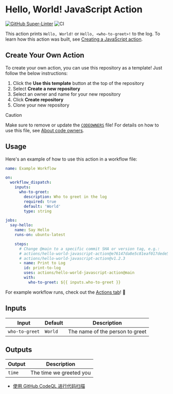 # Hello, World! JavaScript Action

[![GitHub Super-Linter](https://github.com/actions/hello-world-javascript-action/actions/workflows/linter.yml/badge.svg)](https://github.com/super-linter/super-linter)
![CI](https://github.com/actions/hello-world-javascript-action/actions/workflows/ci.yml/badge.svg)

This action prints `Hello, World!` or `Hello, <who-to-greet>!` to the log. To
learn how this action was built, see
[Creating a JavaScript action](https://docs.github.com/en/actions/creating-actions/creating-a-javascript-action).

## Create Your Own Action

To create your own action, you can use this repository as a template! Just
follow the below instructions:

1. Click the **Use this template** button at the top of the repository
1. Select **Create a new repository**
1. Select an owner and name for your new repository
1. Click **Create repository**
1. Clone your new repository

> [!CAUTION]
>
> Make sure to remove or update the [`CODEOWNERS`](./CODEOWNERS) file! For
> details on how to use this file, see
> [About code owners](https://docs.github.com/en/repositories/managing-your-repositorys-settings-and-features/customizing-your-repository/about-code-owners).

## Usage

Here's an example of how to use this action in a workflow file:

```yaml
name: Example Workflow

on:
  workflow_dispatch:
    inputs:
      who-to-greet:
        description: Who to greet in the log
        required: true
        default: 'World'
        type: string

jobs:
  say-hello:
    name: Say Hello
    runs-on: ubuntu-latest

    steps:
      # Change @main to a specific commit SHA or version tag, e.g.:
      # actions/hello-world-javascript-action@e76147da8e5c81eaf017dede5645551d4b94427b
      # actions/hello-world-javascript-action@v1.2.3
      - name: Print to Log
        id: print-to-log
        uses: actions/hello-world-javascript-action@main
        with:
          who-to-greet: ${{ inputs.who-to-greet }}
```

For example workflow runs, check out the
[Actions tab](https://github.com/actions/hello-world-javascript-action/actions)!
:rocket:

## Inputs

| Input          | Default | Description                     |
| -------------- | ------- | ------------------------------- |
| `who-to-greet` | `World` | The name of the person to greet |

## Outputs

| Output | Description             |
| ------ | ----------------------- |
| `time` | The time we greeted you |


* [使用 GitHub CodeQL 进行代码扫描](https://learn.microsoft.com/zh-cn/training/modules/code-scanning-with-github-codeql/)